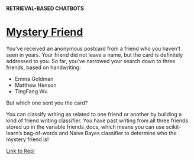 #### RETRIEVAL-BASED CHATBOTS
# [Mystery Friend](https://github.com/lendoo73/Challenge-Project-of-CodeCademy/tree/master/python/Build_Chatbots_with_Python/Retrieval_Based_Chatbots/Bag_Of_Words_Language_Model/Writing_classifier)
You’ve received an anonymous postcard from a friend who you haven’t seen in years. Your friend did not leave a name, but the card is definitely addressed to you. So far, you’ve narrowed your search down to three friends, based on handwriting:
* Emma Goldman
* Matthew Henson
* TingFang Wu

But which one sent you the card?

You can classify writing as related to one friend or another by building a kind of friend writing classifier. You have past writing from all three friends stored up in the variable friends_docs, which means you can use scikit-learn’s bag-of-words and Naive Bayes classifier to determine who the mystery friend is!

[Link to Repl](https://repl.it/@lendoo73/WritingClassifier#README.md)
